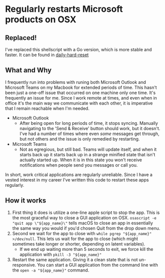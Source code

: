 # Regularly restarts Microsoft products on OSX

## Replaced!
I've replaced this shellscript with a Go version, which is more stable and faster. It can be found in [daily-hard-reset](https://github.com/paul-nelson-baker/daily-hard-reset)

## What and Why
I frequently run into problems with runing both Microsoft Outlook and Microsoft Teams on my Macbook for extended periods of time. This hasn't been just a one-off issue that occurred on one machine only one time. It's frequently an issue for me. Since I work remote at times, and even when in office it's the main way we communicate with each other, it is imperative that I remain reachable when I'm needed.

* Microsoft Outlook
  * After being open for long periods of time, it stops syncing. Manually navigating to the 'Send & Receive' button should work, but it doesn't. I've had a number of times where even _some_ messages get through, but not others and the issue is only remedied by restarting.
* Microsoft Teams
  * Not as egregious, but still bad. Teams will update itself, and when it starts back up it starts back up in a strange minified state that isn't actually started up. When it is in this state you won't receive notifications when people send you messages or call you.

In short, work critical applications are regularly unreliable. Since I have a vested interest in my career I've written this code to restart these apps regularly.

## How it works
1. First thing it does is utilize a one-line apple script to stop the app. This is the most graceful way to close a GUI application on OSX. `osascript -e "quit app \"${app_name}\"` tells macOS to close an app in essentially the same way you would if you'd chosen Quit from the drop down menu.
2. Second we wait for the app to close with `while pgrep "${app_name}" >/dev/null`. This lets us wait for the app to close (which might sometimes take longer or shorter, depending on latent variables).
    * If we end up waiting more than 5 seconds to exit, we force kill the application with `pkill -3 "${app_name}"`
3. Restart the same application. Giving it a clean state that is not un-responsive. You can start a GUI application from the command line with the `open -a "${app_name}"` command.
